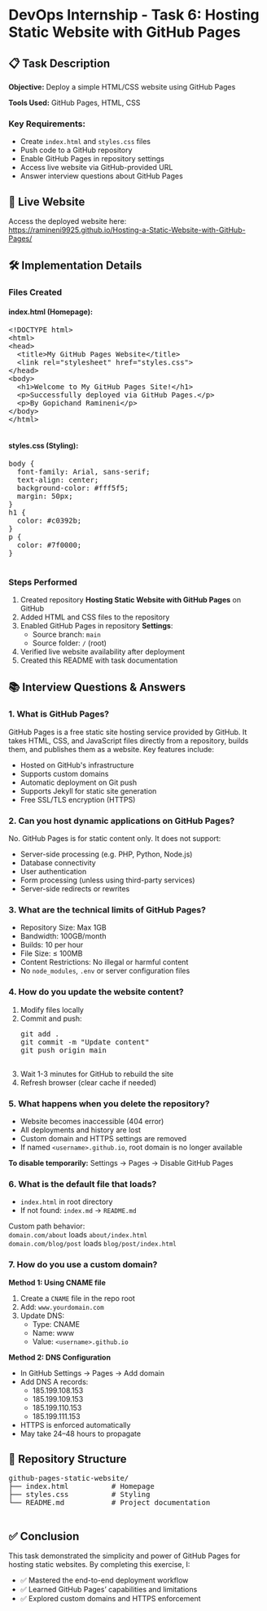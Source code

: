 <!DOCTYPE html>
<html lang="en">
<head>
  <meta charset="UTF-8">
  <title>DevOps Internship - Task 6</title>
  <link rel="stylesheet" href="style.css">
</head>
<body>
  <h1>DevOps Internship - Task 6: Hosting Static Website with GitHub Pages</h1>

  <h2>📋 Task Description</h2>
  <p><strong>Objective:</strong> Deploy a simple HTML/CSS website using GitHub Pages</p>
  <p><strong>Tools Used:</strong> GitHub Pages, HTML, CSS</p>

  <h3>Key Requirements:</h3>
  <ul>
    <li>Create <code>index.html</code> and <code>styles.css</code> files</li>
    <li>Push code to a GitHub repository</li>
    <li>Enable GitHub Pages in repository settings</li>
    <li>Access live website via GitHub-provided URL</li>
    <li>Answer interview questions about GitHub Pages</li>
  </ul>

  <h2>🔗 Live Website</h2>
  <p>Access the deployed website here:<br>
  <a href="https://ramineni9925.github.io/Hosting-a-Static-Website-with-GitHub-Pages/" target="_blank">
    https://ramineni9925.github.io/Hosting-a-Static-Website-with-GitHub-Pages/
  </a></p>

  <h2>🛠 Implementation Details</h2>

  <h3>Files Created</h3>

  <h4>index.html (Homepage):</h4>
  <pre>
&lt;!DOCTYPE html&gt;
&lt;html&gt;
&lt;head&gt;
  &lt;title&gt;My GitHub Pages Website&lt;/title&gt;
  &lt;link rel="stylesheet" href="styles.css"&gt;
&lt;/head&gt;
&lt;body&gt;
  &lt;h1&gt;Welcome to My GitHub Pages Site!&lt;/h1&gt;
  &lt;p&gt;Successfully deployed via GitHub Pages.&lt;/p&gt;
  &lt;p&gt;By Gopichand Ramineni&lt;/p&gt;
&lt;/body&gt;
&lt;/html&gt;
  </pre>

  <h4>styles.css (Styling):</h4>
  <pre>
body {
  font-family: Arial, sans-serif;
  text-align: center;
  background-color: #fff5f5;
  margin: 50px;
}
h1 {
  color: #c0392b;
}
p {
  color: #7f0000;
}
  </pre>

  <h3>Steps Performed</h3>
  <ol>
    <li>Created repository <strong>Hosting Static Website with GitHub Pages</strong> on GitHub</li>
    <li>Added HTML and CSS files to the repository</li>
    <li>Enabled GitHub Pages in repository <strong>Settings</strong>:
      <ul>
        <li>Source branch: <code>main</code></li>
        <li>Source folder: <code>/</code> (root)</li>
      </ul>
    </li>
    <li>Verified live website availability after deployment</li>
    <li>Created this README with task documentation</li>
  </ol>

  <h2>📚 Interview Questions & Answers</h2>

  <h3>1. What is GitHub Pages?</h3>
  <p>GitHub Pages is a free static site hosting service provided by GitHub. It takes HTML, CSS, and JavaScript files directly from a repository, builds them, and publishes them as a website. Key features include:</p>
  <ul>
    <li>Hosted on GitHub's infrastructure</li>
    <li>Supports custom domains</li>
    <li>Automatic deployment on Git push</li>
    <li>Supports Jekyll for static site generation</li>
    <li>Free SSL/TLS encryption (HTTPS)</li>
  </ul>

  <h3>2. Can you host dynamic applications on GitHub Pages?</h3>
  <p>No. GitHub Pages is for static content only. It does not support:</p>
  <ul>
    <li>Server-side processing (e.g. PHP, Python, Node.js)</li>
    <li>Database connectivity</li>
    <li>User authentication</li>
    <li>Form processing (unless using third-party services)</li>
    <li>Server-side redirects or rewrites</li>
  </ul>

  <h3>3. What are the technical limits of GitHub Pages?</h3>
  <ul>
    <li>Repository Size: Max 1GB</li>
    <li>Bandwidth: 100GB/month</li>
    <li>Builds: 10 per hour</li>
    <li>File Size: ≤ 100MB</li>
    <li>Content Restrictions: No illegal or harmful content</li>
    <li>No <code>node_modules</code>, <code>.env</code> or server configuration files</li>
  </ul>

  <h3>4. How do you update the website content?</h3>
  <ol>
    <li>Modify files locally</li>
    <li>Commit and push:
      <pre>
git add .
git commit -m "Update content"
git push origin main
      </pre>
    </li>
    <li>Wait 1-3 minutes for GitHub to rebuild the site</li>
    <li>Refresh browser (clear cache if needed)</li>
  </ol>

  <h3>5. What happens when you delete the repository?</h3>
  <ul>
    <li>Website becomes inaccessible (404 error)</li>
    <li>All deployments and history are lost</li>
    <li>Custom domain and HTTPS settings are removed</li>
    <li>If named <code>&lt;username&gt;.github.io</code>, root domain is no longer available</li>
  </ul>

  <p><strong>To disable temporarily:</strong> Settings → Pages → Disable GitHub Pages</p>

  <h3>6. What is the default file that loads?</h3>
  <ul>
    <li><code>index.html</code> in root directory</li>
    <li>If not found: <code>index.md</code> → <code>README.md</code></li>
  </ul>

  <p>Custom path behavior:
    <br><code>domain.com/about</code> loads <code>about/index.html</code>
    <br><code>domain.com/blog/post</code> loads <code>blog/post/index.html</code>
  </p>

  <h3>7. How do you use a custom domain?</h3>
  <p><strong>Method 1: Using CNAME file</strong></p>
  <ol>
    <li>Create a <code>CNAME</code> file in the repo root</li>
    <li>Add: <code>www.yourdomain.com</code></li>
    <li>Update DNS:
      <ul>
        <li>Type: CNAME</li>
        <li>Name: www</li>
        <li>Value: <code>&lt;username&gt;.github.io</code></li>
      </ul>
    </li>
  </ol>

  <p><strong>Method 2: DNS Configuration</strong></p>
  <ul>
    <li>In GitHub Settings → Pages → Add domain</li>
    <li>Add DNS A records:
      <ul>
        <li>185.199.108.153</li>
        <li>185.199.109.153</li>
        <li>185.199.110.153</li>
        <li>185.199.111.153</li>
      </ul>
    </li>
    <li>HTTPS is enforced automatically</li>
    <li>May take 24–48 hours to propagate</li>
  </ul>

  <h2>📂 Repository Structure</h2>
  <pre>
github-pages-static-website/
├── index.html          # Homepage
├── styles.css          # Styling
└── README.md           # Project documentation
  </pre>

  <h2>✅ Conclusion</h2>
  <p>This task demonstrated the simplicity and power of GitHub Pages for hosting static websites. By completing this exercise, I:</p>
  <ul>
    <li>✅ Mastered the end-to-end deployment workflow</li>
    <li>✅ Learned GitHub Pages’ capabilities and limitations</li>
    <li>✅ Explored custom domains and HTTPS enforcement</li>
